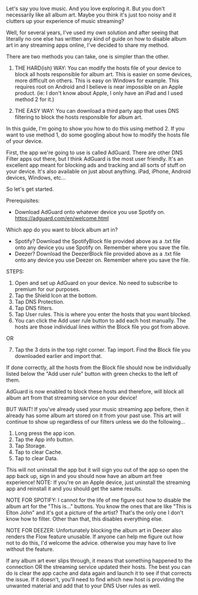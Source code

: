 Let's say you love music. And you love exploring it. But you don't necessarily like all album art. Maybe you think it's just too noisy and it clutters up your experience of music streaming?

Well, for several years, I've used my own solution and after seeing that literally no one else has written any kind of guide on how to disable album art in any streaming apps online, I've decided to share my method.

There are two methods you can take, one is simpler than the other.
	
 1. THE HARD(ish) WAY: You can modify the hosts file of your device to block all hosts responsible for album art. This is easier on some devices, more difficult on others. This is easy on Windows for example. This requires root on Android and I believe is near impossible on an Apple product. (ie: I don't know about Apple, I only have an iPad and I used method 2 for it.)
	
 2. THE EASY WAY: You can download a third party app that uses DNS filtering to block the hosts responsible for album art.

In this guide, I'm going to show you how to do this using method 2. If you want to use method 1, do some googling about how to modify the hosts file of your device.

First, the app we're going to use is called AdGuard. There are other DNS Filter apps out there, but I think AdGuard is the most user friendly. It's an excellent app meant for blocking ads and tracking and all sorts of stuff on your device. It's also available on just about anything. iPad, iPhone, Android devices,  Windows, etc...

So let's get started.

Prerequisites:
- Download AdGuard onto whatever device you use Spotify on. https://adguard.com/en/welcome.html

Which app do you want to block album art in?

- Spotify? Download the SpotifyBlock file provided above as a .txt file onto any device you use Spotify on. Remember where you save the file.
- Deezer? Download the DeezerBlock file provided above as a .txt file onto any device you use Deezer on. Remember where you save the file.

STEPS:
1. Open and set up AdGuard on your device. No need to subscribe to premium for our purposes.
2. Tap the Shield Icon at the bottom.
3. Tap DNS Protection.
4. Tap DNS filters.
5. Tap User rules. This is where you enter the hosts that you want blocked.
6. You can click the Add user rule button to add each host manually. The hosts are those individual lines within the Block file you got from above.

OR

7. Tap the 3 dots in the top right corner. Tap import. Find the Block file you downloaded earlier and import that.

If done correctly, all the hosts from the Block file should now be individually listed below the "Add user rule" button with green checks to the left of them.

AdGuard is now enabled to block these hosts and therefore, will block all album art from that streaming service on your device!

BUT WAIT! If you've already used your music streaming app before, then it already has some album art stored on it from your past use. This art will continue to show up regardless of our filters unless we do the following...

1. Long press the app icon.
2. Tap the App info button.
3. Tap Storage.
4. Tap to clear Cache.
5. Tap to clear Data.

This will not uninstall the app but it will sign you out of the app so open the app back up, sign in and you should now have an album art free experience! NOTE: If you're on an Apple device, just uninstall the streaming app and reinstall it and you should get the same results.

NOTE FOR SPOTIFY: I cannot for the life of me figure out how to disable the album art for the "This is..." buttons. You know the ones that are like "This is Elton John" and it's got a picture of the artist? That's the only one I don't know how to filter. Other than that, this disables everything else.

NOTE FOR DEEZER: Unfortunately blocking the album art in Deezer also renders the Flow feature unusable. If anyone can help me figure out how not to do this, I'd welcome the advice. otherwise you may have to live without the feature.

If any album art ever slips through, it means that something happened to the connection OR the streaming service updated their hosts. The best you can do is clear the app cache and data again and launch it to see if that corrects the issue. If it doesn't, you'll need to find which new host is providing the unwanted material and add that to your DNS User rules as well. 
